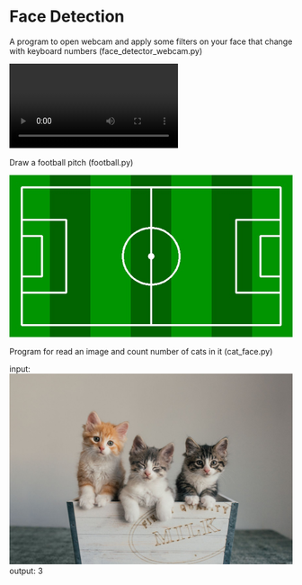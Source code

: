 # Face Detection

A program to open webcam and apply some filters on your face that change with keyboard numbers (face_detector_webcam.py)

![vid](output\output.mp4)

Draw a football pitch (football.py)

![pic1](output\Football_image.jpg?raw=True)

Program for read an image and count number of cats in it (cat_face.py)

input:
![pic2](input\cats.jpeg?raw=True)
output: 3
